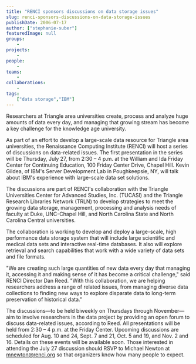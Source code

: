 ```yaml
---
title: "RENCI sponsors discussions on data storage issues"
slug: renci-sponsors-discussions-on-data-storage-issues
publishDate: 2006-07-17
author: ["stephanie-suber"]
featuredImage: null
groups:
    - 
projects:
    - 
people:
    - 
teams: 
    - 
collaborations:
    - 
tags:
    ["data storage","IBM"]
---
```

Researchers at Triangle area universities create, process and analyze huge amounts of data every day, and managing that growing stream has become a key challenge for the knowledge age university.  

As part of an effort to develop a large-scale data resource for Triangle area universities, the Renaissance Computing Institute (RENCI) will host a series of discussions on data-related issues. The first presentation in the series will be Thursday, July 27, from 2:30 – 4 p.m. at the William and Ida Friday Center for Continuing Education, 100 Friday Center Drive, Chapel Hill. Kevin Gildea, of IBM's Server Development Lab in Poughkeepsie, NY, will talk about IBM's experience with large-scale data set solutions. 

The discussions are part of RENCI's collaboration with the Triangle Universities Center for Advanced Studies, Inc. (TUCASI) and the Triangle Research Libraries Network (TRLN) to develop strategies to meet the growing data storage, management, processing and analysis needs of faculty at Duke, UNC-Chapel Hill, and North Carolina State and North Carolina Central universities.

The collaboration is working to develop and deploy a large-scale, high performance data storage system that will include large scientific and medical data sets and interactive real-time databases. It also will explore retrieval and search capabilities that work with a wide variety of data sets and file formats.

"We are creating such large quantities of new data every day that managing it, accessing it and making sense of it has become a critical challenge," said RENCI Director Dan Reed. "With this collaboration, we are helping researchers address a range of related issues, from managing diverse data collections to finding new ways to explore disparate data to long-term preservation of historical data."

The discussions—to be held biweekly on Thursdays through November—aim to involve researchers in the data project by providing an open forum to discuss data-related issues, according to Reed. All presentations will be held from 2:30 – 4 p.m. at the Friday Center. Upcoming discussions are scheduled for Aug. 10 and 24, Sept. 7 and 21, Oct. 5 and 19, and Nov. 2 and 16. Details on these events will be available soon. Those interested in attending the July 27 discussion should RSVP to Michael Newton at <a href="mailto:mnewton@renci.org">mnewton@renci.org</a> so that organizers know how many people to expect.
